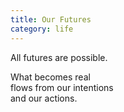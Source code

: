 ```yaml
---
title: Our Futures
category: life
---
```


All futures are possible.

What becomes real  
flows from our intentions  
and our actions.
